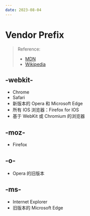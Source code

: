 ```yaml
---
date: 2023-08-04
---
```


# Vendor Prefix

> Reference: 
> - [MDN](https://developer.mozilla.org/en-US/docs/Glossary/Vendor_Prefix)
> - [Wikipedia](https://en.wikipedia.org/wiki/CSS_hack#Browser_prefixes)

## -webkit-

- Chrome
- Safari
- 新版本的 Opera 和 Microsoft Edge
- 所有 IOS 浏览器：Firefox for IOS
- 基于 WebKit 或 Chromium 的浏览器

## -moz-

- Firefox

## -o-

- Opera 的旧版本

## -ms-

- Internet Explorer
- 旧版本的 Microsoft Edge
